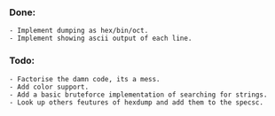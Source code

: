 ### Done:
    - Implement dumping as hex/bin/oct.
    - Implement showing ascii output of each line.

### Todo:
    - Factorise the damn code, its a mess.
    - Add color support.
    - Add a basic bruteforce implementation of searching for strings.
    - Look up others feutures of hexdump and add them to the specsc.